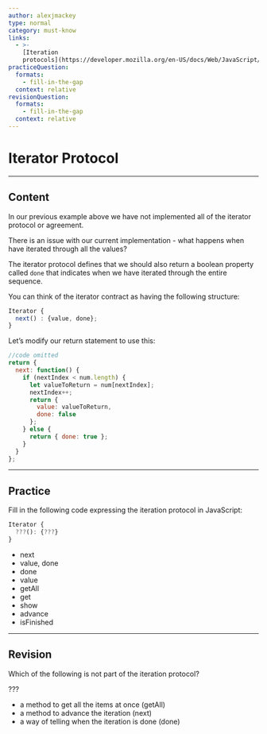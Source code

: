 ```yaml
---
author: alexjmackey
type: normal
category: must-know
links:
  - >-
    [Iteration
    protocols](https://developer.mozilla.org/en-US/docs/Web/JavaScript/Reference/Iteration_protocols){website}
practiceQuestion:
  formats:
    - fill-in-the-gap
  context: relative
revisionQuestion:
  formats:
    - fill-in-the-gap
  context: relative
---
```


# Iterator Protocol


---

## Content

In our previous example above we have not implemented all of the iterator protocol or agreement.

There is an issue with our current implementation - what happens when have iterated through all the values?

The iterator protocol defines that we should also return a boolean property called `done` that indicates when we have iterated through the entire sequence.

You can think of the iterator contract as having the following structure:

```javascript
Iterator {
  next() : {value, done};
}
```

Let’s modify our return statement to use this:

```javascript
//code omitted
return {
  next: function() {
    if (nextIndex < num.length) {
      let valueToReturn = num[nextIndex];
      nextIndex++;
      return {
        value: valueToReturn,
        done: false
      };
    } else {
      return { done: true };
    }
  }
};
```


---

## Practice

Fill in the following code expressing the iteration protocol in JavaScript:

```javascript
Iterator {
  ???(): {???}
}
```

- next
- value, done
- done
- value
- getAll
- get
- show
- advance
- isFinished


---

## Revision

Which of the following is not part of the iteration protocol?

???

- a method to get all the items at once (getAll)
- a method to advance the iteration (next)
- a way of telling when the iteration is done (done)
 
